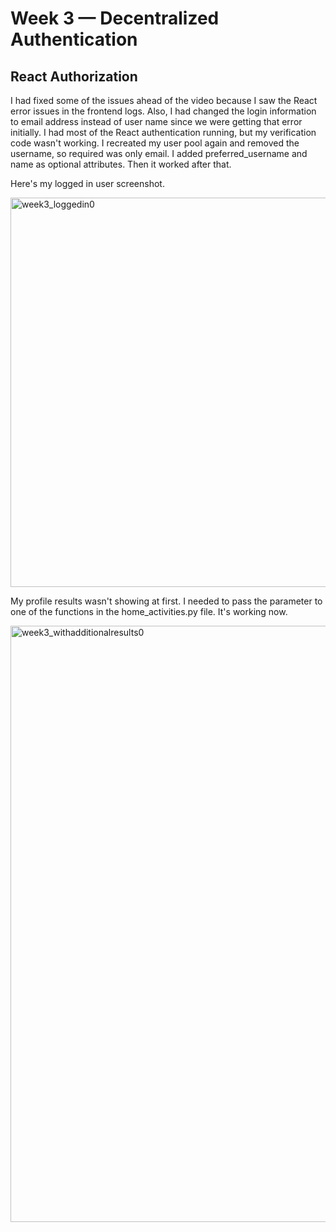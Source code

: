 # Week 3 — Decentralized Authentication

## React Authorization
I had fixed some of the issues ahead of the video because I saw the React error issues in the frontend logs. Also, I had changed the login information to email address instead of user name since we were getting that error initially. I had most of the React authentication running, but my verification code wasn't working. I recreated my user pool again and removed the username, so required was only email.
I added preferred_username and name as optional attributes. Then it worked after that.

Here's my logged in user screenshot. 

<img width="623" alt="week3_loggedin0" src="https://user-images.githubusercontent.com/20133223/224523365-86dbbde2-806d-43cb-8c99-e84322dbf268.png">

My profile results wasn't showing at first. I needed to pass the parameter to one of the functions in the home_activities.py file. It's working now.


<img width="954" alt="week3_withadditionalresults0" src="https://user-images.githubusercontent.com/20133223/224579180-d900dfcc-08e8-45b4-83bf-f7960392088a.png">
